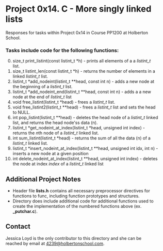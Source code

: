 # Project 0x14. C - More singly linked lists
Responses for tasks within Project 0x14 in Course PP1200 at Holberton School.
### Tasks include code for the following functions:
0. size_t print_listint(const listint_t *h) - prints all elements of a a *listint_t* list.
1. size_t listint_len(const listint_t *h) - returns the number of elements in a linked *listint_t* list.
2. listint_t *add_nodeint(listint_t **head, const int n) - adds a new node at the beginning of a *listint_t* list.
3. listint_t *add_nodeint_end(listint_t **head, const int n) - adds a a new node at the end of *listint_t* list
4. void free_listint(listint_t *head) - frees a *listint_t* list.
5. void free_listint2(listint_t **head) - frees a *listint_t* list and sets the head to NULL.
6. int pop_listint(listint_t **head) - deletes the head node of a *listint_t* linked list, and returns the head node'ss data (n).
7. listint_t *get_nodeint_at_index(listint_t *head, unsigned int index) - returns the *n*th node of a *listint_t* linked list.
8. int sum_listint(listint_t *head) - returns the sum of all the data (n) of a *listint_t* linked list.
9. listint_t *insert_nodeint_at_index(listint_t **head, unsigned int idx, int n) - inserts a new node at a given position
10. int delete_nodeint_at_index(listint_t **head, unsigned int index) - deletes the node at index *index* of a *listint_t* linked list
## Additional Project Notes
 - Header file **lists.h** contains all necessary preprocessor directives for functions to func, including function prototypes and structures.
 - Directory does include additional code for additional functions used to create the implementation of the numbered functions above (ex. **_putchar.c**).
## Contact
Jessica Loyd is the only contributor to this directory and she can be reached by email at 4239@holbertonschool.com.